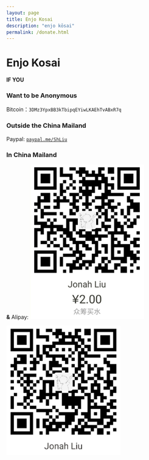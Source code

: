 ```yaml
---
layout: page
title: Enjo Kosai
description: "enjo kōsai"
permalink: /donate.html
---
```

# Enjo Kosai      

**IF YOU**  
### Want to be Anonymous    
Bitcoin：```3DMz3YpxBB3kTbipqEYiwLKAEhTvABxR7q```
### Outside the China Mailand    
Paypal: [```paypal.me/ShLiu```](http://paypal.me/ShLiu)

### In China Mailand   
**&**
Alipay:
<img src="../images/enjo_kosai_2.jpg" width=300>

<img src="../images/enjo_kosai.jpg" width=300>
